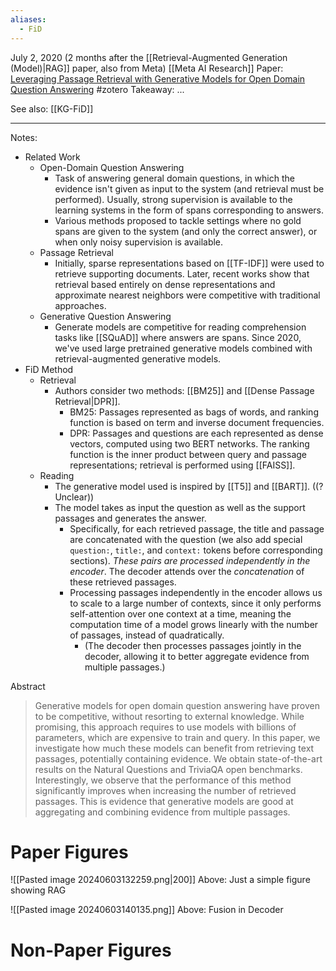 ```yaml
---
aliases:
  - FiD
---
```

July 2, 2020 (2 months after the [[Retrieval-Augmented Generation (Model)|RAG]] paper, also from Meta)
[[Meta AI Research]]
Paper: [Leveraging Passage Retrieval with Generative Models for Open Domain Question Answering](https://arxiv.org/abs/2007.01282)
#zotero 
Takeaway: ...

See also: [[KG-FiD]]

----

Notes: 
- Related Work
	- Open-Domain Question Answering
		- Task of answering general domain questions, in which the evidence isn't given as input to the system (and retrieval must be performed). Usually, strong supervision is available to the learning systems in the form of spans corresponding to answers.
		- Various methods proposed to tackle settings where no gold spans are given to the system (and only the correct answer), or when only noisy supervision is available.
	- Passage Retrieval
		- Initially, sparse representations based on [[TF-IDF]] were used to retrieve supporting documents. Later, recent works show that retrieval based entirely on dense representations and approximate nearest neighbors were competitive with traditional approaches.
	- Generative Question Answering
		- Generate models are competitive for reading comprehension tasks like [[SQuAD]] where answers are spans. Since 2020, we've used large pretrained generative models combined with retrieval-augmented generative models.
- FiD Method
	- Retrieval
		- Authors consider two methods: [[BM25]] and [[Dense Passage Retrieval|DPR]].
			- BM25: Passages represented as bags of words, and ranking function is based on term and inverse document frequencies.
			- DPR: Passages and questions are each represented as dense vectors, computed using two BERT networks. The ranking function is the inner product between query and passage representations; retrieval is performed using [[FAISS]].
	- Reading
		- The generative model used is inspired by [[T5]] and [[BART]]. ((? Unclear))
		- The model takes as input the question as well as the support passages and generates the answer.
			- Specifically, for each retrieved passage, the title and passage are concatenated with the question (we also add special `question:`, `title:`, and `context:` tokens before corresponding sections). *These pairs are processed independently in the encoder*. The decoder attends over the *concatenation* of these retrieved passages.
			- Processing passages independently in the encoder allows us to scale to a large number of contexts, since it only performs self-attention over one context at a time, meaning the computation time of a model grows linearly with the number of passages, instead of quadratically.
				- (The decoder then processes passages jointly in the decoder, allowing it to better aggregate evidence from multiple passages.)





Abstract
> Generative models for open domain question answering have proven to be competitive, without resorting to external knowledge. While promising, this approach requires to use models with billions of parameters, which are expensive to train and query. In this paper, we investigate how much these models can benefit from retrieving text passages, potentially containing evidence. We obtain state-of-the-art results on the Natural Questions and TriviaQA open benchmarks. Interestingly, we observe that the performance of this method significantly improves when increasing the number of retrieved passages. This is evidence that generative models are good at aggregating and combining evidence from multiple passages.

# Paper Figures
![[Pasted image 20240603132259.png|200]]
Above: Just a simple figure showing RAG

![[Pasted image 20240603140135.png]]
Above: Fusion in Decoder

# Non-Paper Figures
